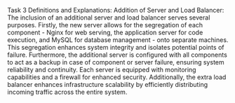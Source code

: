 Task 3 Definitions and Explanations: 
Addition of Server and Load Balancer:
The inclusion of an additional server and load balancer serves several purposes.
Firstly, the new server allows for the segregation of each component - Nginx for web serving,
the application server for code execution, and MySQL for database management - onto separate machines.
This segregation enhances system integrity and isolates potential points of failure. Furthermore,
the additional server is configured with all components to act as a backup in case of component or server failure, ensuring system reliability and continuity.
Each server is equipped with monitoring capabilities and a firewall for enhanced security. Additionally,
the extra load balancer enhances infrastructure scalability by efficiently distributing incoming traffic across the entire system.
